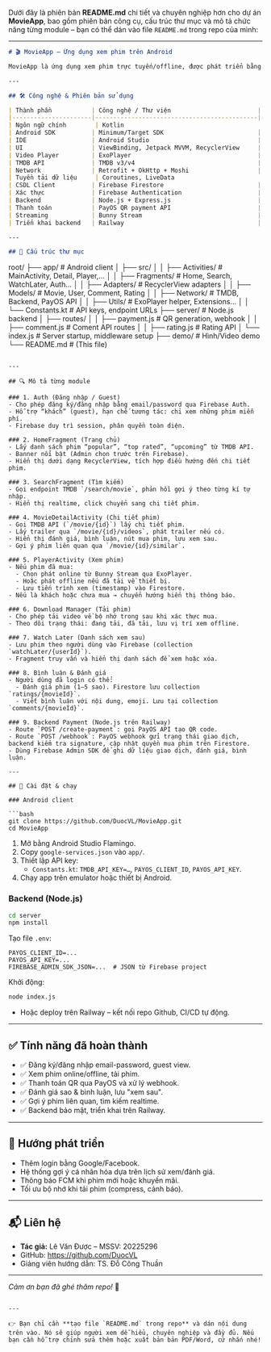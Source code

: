 Dưới đây là phiên bản **README.md** chi tiết và chuyên nghiệp hơn cho dự án **MovieApp**, bao gồm phiên bản công cụ, cấu trúc thư mục và mô tả chức năng từng module – bạn có thể dán vào file `README.md` trong repo của mình:

---

```markdown
# 🎬 MovieApp – Ứng dụng xem phim trên Android

MovieApp là ứng dụng xem phim trực tuyến/offline, được phát triển bằng Kotlin trên Android. Tích hợp TMDB API, Bunny Stream, PayOS & Firebase, được triển khai backend trên Railway.

---

## 🛠 Công nghệ & Phiên bản sử dụng

| Thành phần           | Công nghệ / Thư viện                        | Phiên bản                   |
|----------------------|---------------------------------------------|-----------------------------|
| Ngôn ngữ chính        | Kotlin                                      | 1.8+                        |
| Android SDK          | Minimum/Target SDK                          | 21 / 33                     |
| IDE                  | Android Studio                              | Flamingo (2022.2.1)         |
| UI                   | ViewBinding, Jetpack MVVM, RecyclerView     | AndroidX Components         |
| Video Player         | ExoPlayer                                   | 2.18+                       |
| TMDB API             | TMDB v3/v4                                  |                             |
| Network              | Retrofit + OkHttp + Moshi                   | Retrofit 2.9, Moshi 1.14    |
| Tuyền tải dữ liệu     | Coroutines, LiveData                        | KotlinX Coroutines 1.7+     |
| CSDL Client          | Firebase Firestore                          | Google Firebase SDKs        |
| Xác thực             | Firebase Authentication                     |                             |
| Backend              | Node.js + Express.js                        | Node.js 18+                 |
| Thanh toán           | PayOS QR payment API                        |                             |
| Streaming            | Bunny Stream                                | CDN                         |
| Triển khai backend   | Railway                                     |                             |

---

## 📁 Cấu trúc thư mục

```
root/
├── app/                        # Android client
│   ├── src/
│   │   ├── Activities/         # MainActivity, Detail, Player,...
│   │   ├── Fragments/          # Home, Search, WatchLater, Auth...
│   │   ├── Adapters/           # RecyclerView adapters
│   │   ├── Models/             # Movie, User, Comment, Rating
│   │   ├── Network/            # TMDB, Backend, PayOS API
│   │   ├── Utils/              # ExoPlayer helper, Extensions...
│   │   └── Constants.kt        # API keys, endpoint URLs
├── server/                     # Node.js backend
│   ├── routes/
│   │   ├── payment.js          # QR generation, webhook
│   │   ├── comment.js          # Coment API routes
│   │   ├── rating.js           # Rating API
│   └── index.js                # Server startup, middleware setup
├── demo/                       # Hình/Video demo
└── README.md                   # (This file)
```

---

## 🔍 Mô tả từng module

### 1. Auth (Đăng nhập / Guest)
- Cho phép đăng ký/đăng nhập bằng email/password qua Firebase Auth.
- Hỗ trợ “khách” (guest), hạn chế tương tác: chỉ xem những phim miễn phí.
- Firebase duy trì session, phân quyền toàn diện.

### 2. HomeFragment (Trang chủ)
- Lấy danh sách phim “popular”, “top rated”, “upcoming” từ TMDB API.
- Banner nổi bật (Admin chọn trước trên Firebase).
- Hiển thị dưới dạng RecyclerView, tích hợp điều hướng đến chi tiết phim.

### 3. SearchFragment (Tìm kiếm)
- Gọi endpoint TMDB `/search/movie`, phản hồi gợi ý theo từng kí tự nhập.
- Hiển thị realtime, click chuyển sang chi tiết phim.

### 4. MovieDetailActivity (Chi tiết phim)
- Gọi TMDB API (`/movie/{id}`) lấy chi tiết phim.
- Lấy trailer qua `/movie/{id}/videos`, phát trailer nếu có.
- Hiển thị đánh giá, bình luận, nút mua phim, lưu xem sau.
- Gợi ý phim liên quan qua `/movie/{id}/similar`.

### 5. PlayerActivity (Xem phim)
- Nếu phim đã mua:
  - Chọn phát online từ Bunny Stream qua ExoPlayer.
  - Hoặc phát offline nếu đã tải về thiết bị.
  - Lưu tiến trình xem (timestamp) vào Firestore.
- Nếu là khách hoặc chưa mua → chuyển hướng hiển thị thông báo.

### 6. Download Manager (Tải phim)
- Cho phép tải video về bộ nhớ trong sau khi xác thực mua.
- Theo dõi trạng thái: đang tải, đã tải, lưu vị trí xem offline.

### 7. Watch Later (Danh sách xem sau)
- Lưu phim theo người dùng vào Firebase (collection `watchLater/{userId}`).
- Fragment truy vấn và hiển thị danh sách để xem hoặc xóa.

### 8. Bình luận & Đánh giá
- Người dùng đã login có thể:
  - Đánh giá phim (1–5 sao). Firestore lưu collection `ratings/{movieId}`.
  - Viết bình luận với nội dung, emoji. Lưu tại collection `comments/{movieId}`.

### 9. Backend Payment (Node.js trên Railway)
- Route `POST /create-payment`: gọi PayOS API tạo QR code.
- Route `POST /webhook`: PayOS webhook gửi trạng thái giao dịch, backend kiểm tra signature, cập nhật quyền mua phim trên Firestore.
- Dùng Firebase Admin SDK để ghi dữ liệu giao dịch, đánh giá, bình luận.

---

## 🚀 Cài đặt & chạy

### Android client

```bash
git clone https://github.com/DuocVL/MovieApp.git
cd MovieApp
```

1. Mở bằng Android Studio Flamingo.
2. Copy `google-services.json` vào `app/`.
3. Thiết lập API key:
   - `Constants.kt`: `TMDB_API_KEY=…`, `PAYOS_CLIENT_ID`, `PAYOS_API_KEY`.
4. Chạy app trên emulator hoặc thiết bị Android.

### Backend (Node.js)

```bash
cd server
npm install
```

Tạo file `.env`:

```env
PAYOS_CLIENT_ID=...
PAYOS_API_KEY=...
FIREBASE_ADMIN_SDK_JSON=...  # JSON từ Firebase project
```

Khởi động:

```bash
node index.js
```

- Hoặc deploy trên Railway – kết nối repo Github, CI/CD tự động.

---

## ✅ Tính năng đã hoàn thành

- ✅ Đăng ký/đăng nhập email-password, guest view.
- ✅ Xem phim online/offline, tải phim.
- ✅ Thanh toán QR qua PayOS và xử lý webhook.
- ✅ Đánh giá sao & bình luận, lưu "xem sau".
- ✅ Gợi ý phim liên quan, tìm kiếm realtime.
- ✅ Backend bảo mật, triển khai trên Railway.

---

## 📌 Hướng phát triển

- Thêm login bằng Google/Facebook.
- Hệ thống gợi ý cá nhân hóa dựa trên lịch sử xem/đánh giá.
- Thông báo FCM khi phim mới hoặc khuyến mãi.
- Tối ưu bộ nhớ khi tải phim (compress, cảnh báo).

---

## 📬 Liên hệ

- **Tác giả:** Lê Văn Được – MSSV: 20225296  
- GitHub: https://github.com/DuocVL  
- Giảng viên hướng dẫn: TS. Đỗ Công Thuần

---

_Cảm ơn bạn đã ghé thăm repo!_ 🚀
```

---

👉 Bạn chỉ cần **tạo file `README.md` trong repo** và dán nội dung trên vào. Nó sẽ giúp người xem dễ hiểu, chuyên nghiệp và đầy đủ. Nếu bạn cần hỗ trợ chỉnh sửa thêm hoặc xuất bản bản PDF/Word, cứ nhắn nhé!
